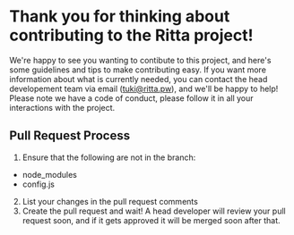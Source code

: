 # Thank you for thinking about contributing to the Ritta project!

We're happy to see you wanting to contibute to this project, and here's some guidelines and tips to make contributing easy.
If you want more information about what is currently needed, you can contact the head developement team via email (tuki@ritta.pw), and we'll be happy to help!
Please note we have a code of conduct, please follow it in all your interactions with the project.

## Pull Request Process

1. Ensure that the following are not in the branch:
  * node_modules 
  * config.js
2. List your changes in the pull request comments
3. Create the pull request and wait! A head developer will review your pull request soon, and if it gets approved it will be merged soon after that.
